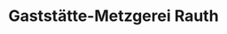 ---
title: "Gaststätte-Metzgerei Rauth"
url: /gross-bieberau/gaststaette-metzgerei-rauth/
shop: Metzgerei
---